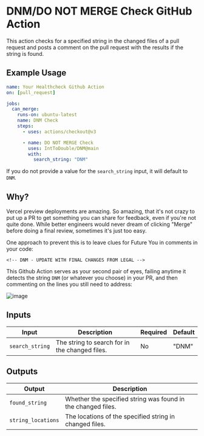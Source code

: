 # DNM/DO NOT MERGE Check GitHub Action

This action checks for a specified string in the changed files of a pull request and posts a comment on the pull request with the results if the string is found.

## Example Usage

```yaml
name: Your Healthcheck Github Action
on: [pull_request]

jobs:
  can_merge:
    runs-on: ubuntu-latest
    name: DNM Check
    steps:
      - uses: actions/checkout@v3

      - name: DO NOT MERGE Check
        uses: IntToDouble/DNM@main
        with:
          search_string: "DNM"
```

If you do not provide a value for the `search_string` input, it will default to `DNM`.

## Why?

Vercel preview deployments are amazing.
So amazing, that it's not crazy to put up a PR to get something you can share for feedback, even if you're not quite done.
While better engineers would never dream of clicking "Merge" before doing a final review, sometimes it's just too easy.

One approach to prevent this is to leave clues for Future You in comments in your code:

```
<!-- DNM - UPDATE WITH FINAL CHANGES FROM LEGAL -->
```

This Github Action serves as your second pair of eyes, failing anytime it detects the string `DNM` (or whatever you choose) in your PR, and then commenting on the lines you still need to address:

![image](https://github.com/IntToDouble/DNM/assets/3053339/24f65e96-c0d3-414e-bfb1-03dbc8d27cd8)

## Inputs

| Input           | Description                                    | Required | Default |
| --------------- | ---------------------------------------------- | -------- | ------- |
| `search_string` | The string to search for in the changed files. | No       | "DNM"   |

## Outputs

| Output             | Description                                                  |
| ------------------ | ------------------------------------------------------------ |
| `found_string`     | Whether the specified string was found in the changed files. |
| `string_locations` | The locations of the specified string in changed files.      |
